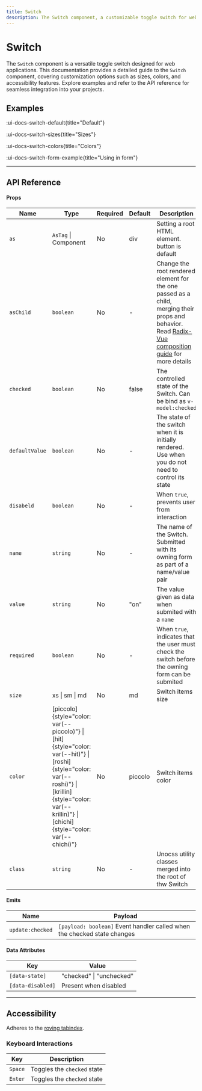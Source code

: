```yaml
---
title: Switch
description: The Switch component, a customizable toggle switch for web applications. Learn about various customization options, including sizes, colors, and accessibility features. Check out examples and the comprehensive API reference to integrate the Switch into your projects.
---
```


# Switch

The `Switch` component is a versatile toggle switch designed for web applications. This documentation provides a detailed guide to the `Switch` component, covering customization options such as sizes, colors, and accessibility features. Explore examples and refer to the API reference for seamless integration into your projects.

## Examples

:ui-docs-switch-default{title="Default"}

:ui-docs-switch-sizes{title="Sizes"}

:ui-docs-switch-colors{title="Colors"}

:ui-docs-switch-form-example{title="Using in form"}

___

## API Reference

#### Props

| Name | Type | Required | Default | Description |
|------|------|----------|---------|-------------|
| `as` | `AsTag` \| Component | No | div | Setting a root HTML element. button is default |
| `asChild` | `boolean` | No | - | Change the root rendered element for the one passed as a child, merging their props and behavior. Read [Radix-Vue composition guide](https://www.radix-vue.com/guides/composition) for more details |
| `checked` | `boolean` | No | false | The controlled state of the Switch. Can be bind as `v-model:checked` |
| `defaultValue` | `boolean` | No | - | The state of the switch when it is initially rendered. Use when you do not need to control its state |
| `disabeld` | `boolean` | No | - | When `true`, prevents user from interaction |
| `name` | `string` | No | - | The name of the Switch. Submitted with its owning form as part of a name/value pair |
| `value` | `string` | No | "on" | The value given as data when submited with a `name` |
| `required` | `boolean` | No | - | When `true`, indicates that the user must check the switch before the owning form can be submited |
| `size` | xs \| sm \| md | No | md | Switch items size |
| `color` | [piccolo]{style="color: var(--piccolo)"} \| [hit]{style="color: var(--hit)"} \| [roshi]{style="color: var(--roshi)"} \| [krillin]{style="color: var(--krillin)"} \| [chichi]{style="color: var(--chichi)"} | No | piccolo | Switch items color |
| `class` | `string` | No | - | Unocss utility classes merged into the root of thw Switch |

#### Emits

| Name | Payload |
|------|---------|
| `update:checked` | `[payload: boolean]` Event handler called when the checked state changes |

#### Data Attributes

| Key | Value |
|------|---------|
| `[data-state]` | "checked" \| "unchecked" |
| `[data-disabled]` | Present when disabled |

___

## Accessibility

Adheres to the [roving tabindex](https://www.w3.org/WAI/ARIA/apg/patterns/switch).

### Keyboard Interactions

| Key | Description |
|-----|-------------|
| `Space` | Toggles the `checked` state |
| `Enter` | Toggles the `checked` state |
